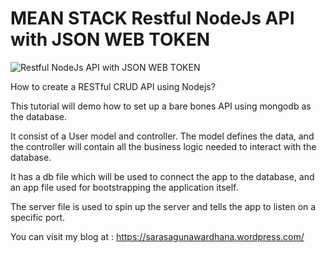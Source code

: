 # MEAN STACK Restful NodeJs API with JSON WEB TOKEN
![Restful NodeJs API with JSON WEB TOKEN](https://cdn-images-1.medium.com/max/1600/1*W205-ZvHd_6iTfdiCECSEg.png "Restful NodeJs API with JSON WEB TOKEN")

How to create a RESTful CRUD API using Nodejs?

This tutorial will demo how to set up a bare bones 
API using mongodb as the database.

It consist of a User model and controller. The model
defines the data, and the controller will contain all 
the business logic needed to interact with the database. 

It has a db file which will be used to
connect the app to the database, and an app file used
for bootstrapping the application itself.

The server file is used to spin up the server and tells the
app to listen on a specific port.

You can visit my blog at : https://sarasagunawardhana.wordpress.com/
